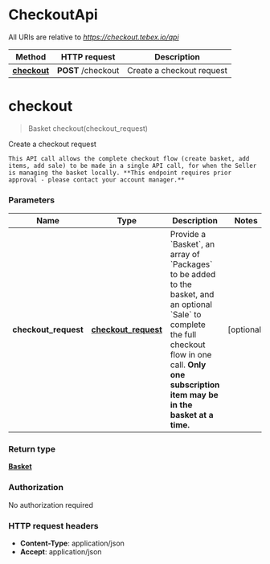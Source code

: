 # CheckoutApi

All URIs are relative to *https://checkout.tebex.io/api*

| Method | HTTP request | Description |
|------------- | ------------- | -------------|
| [**checkout**](CheckoutApi.md#checkout) | **POST** /checkout | Create a checkout request |


<a name="checkout"></a>
# **checkout**
> Basket checkout(checkout\_request)

Create a checkout request

    This API call allows the complete checkout flow (create basket, add items, add sale) to be made in a single API call, for when the Seller is managing the basket locally. **This endpoint requires prior approval - please contact your account manager.**

### Parameters

|Name | Type | Description  | Notes |
|------------- | ------------- | ------------- | -------------|
| **checkout\_request** | [**checkout_request**](../Models/checkout_request.md)| Provide a &#x60;Basket&#x60;, an array of &#x60;Packages&#x60; to be added to the basket, and an optional &#x60;Sale&#x60; to complete the full checkout flow in one call. **Only one subscription item may be in the basket at a time.** | [optional] |

### Return type

[**Basket**](../Models/Basket.md)

### Authorization

No authorization required

### HTTP request headers

- **Content-Type**: application/json
- **Accept**: application/json

